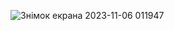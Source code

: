 ![Знімок екрана 2023-11-06 011947](https://github.com/oleksandrblazhko/ai-212-socheslo/assets/101970415/18eebff7-7686-4d7d-bbde-f34eb39cf0a1)
